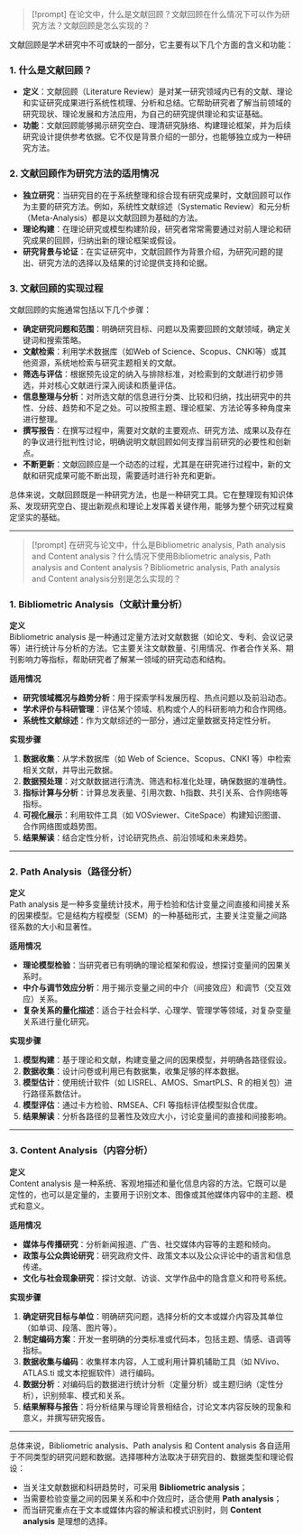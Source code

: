 > [!prompt]
> 在论文中，什么是文献回顾？文献回顾在什么情况下可以作为研究方法？文献回顾是怎么实现的？


文献回顾是学术研究中不可或缺的一部分，它主要有以下几个方面的含义和功能：

### 1. 什么是文献回顾？
- **定义**：文献回顾（Literature Review）是对某一研究领域内已有的文献、理论和实证研究成果进行系统性梳理、分析和总结。它帮助研究者了解当前领域的研究现状、理论发展和方法应用，为自己的研究提供理论和实证基础。
- **功能**：文献回顾能够揭示研究空白、理清研究脉络、构建理论框架，并为后续研究设计提供参考依据。它不仅是背景介绍的一部分，也能够独立成为一种研究方法。

### 2. 文献回顾作为研究方法的适用情况
- **独立研究**：当研究目的在于系统整理和综合现有研究成果时，文献回顾可以作为主要的研究方法。例如，系统性文献综述（Systematic Review）和元分析（Meta-Analysis）都是以文献回顾为基础的方法。
- **理论构建**：在理论研究或模型构建阶段，研究者常常需要通过对前人理论和研究成果的回顾，归纳出新的理论框架或假设。
- **研究背景与论证**：在实证研究中，文献回顾作为背景介绍，为研究问题的提出、研究方法的选择以及结果的讨论提供支持和论据。

### 3. 文献回顾的实现过程
文献回顾的实施通常包括以下几个步骤：
- **确定研究问题和范围**：明确研究目标、问题以及需要回顾的文献领域，确定关键词和搜索策略。
- **文献检索**：利用学术数据库（如Web of Science、Scopus、CNKI等）或其他资源，系统地检索与研究主题相关的文献。
- **筛选与评估**：根据预先设定的纳入与排除标准，对检索到的文献进行初步筛选，并对核心文献进行深入阅读和质量评估。
- **信息整理与分析**：对所选文献的信息进行分类、比较和归纳，找出研究中的共性、分歧、趋势和不足之处。可以按照主题、理论框架、方法论等多种角度来进行整理。
- **撰写报告**：在撰写过程中，需要对文献的主要观点、研究方法、成果以及存在的争议进行批判性讨论，明确说明文献回顾如何支撑当前研究的必要性和创新点。
- **不断更新**：文献回顾应是一个动态的过程，尤其是在研究进行过程中，新的文献和研究成果可能不断出现，需要适时进行补充和更新。

总体来说，文献回顾既是一种研究方法，也是一种研究工具。它在整理现有知识体系、发现研究空白、提出新观点和理论上发挥着关键作用，能够为整个研究过程奠定坚实的基础。

---

> [!prompt]
> 在研究与论文中，什么是Bibliometric  analysis, Path analysis and Content analysis？什么情况下使用Bibliometric  analysis, Path analysis and Content analysis？Bibliometric  analysis, Path analysis and Content analysis分别是怎么实现的？

### 1. Bibliometric Analysis（文献计量分析）

**定义**  
Bibliometric analysis 是一种通过定量方法对文献数据（如论文、专利、会议记录等）进行统计与分析的方法。它主要关注文献数量、引用情况、作者合作关系、期刊影响力等指标，帮助研究者了解某一领域的研究动态和结构。

**适用情况**  
- **研究领域概况与趋势分析**：用于探索学科发展历程、热点问题以及前沿动态。  
- **学术评价与科研管理**：评估某个领域、机构或个人的科研影响力和合作网络。  
- **系统性文献综述**：作为文献综述的一部分，通过定量数据支持定性分析。

**实现步骤**  
1. **数据收集**：从学术数据库（如 Web of Science、Scopus、CNKI 等）中检索相关文献，并导出元数据。  
2. **数据预处理**：对文献数据进行清洗、筛选和标准化处理，确保数据的准确性。  
3. **指标计算与分析**：计算总发表量、引用次数、h指数、共引关系、合作网络等指标。  
4. **可视化展示**：利用软件工具（如 VOSviewer、CiteSpace）构建知识图谱、合作网络图或趋势图。  
5. **结果解读**：结合定性分析，讨论研究热点、前沿领域和未来趋势。

---

### 2. Path Analysis（路径分析）

**定义**  
Path analysis 是一种多变量统计技术，用于检验和估计变量之间直接和间接关系的因果模型。它是结构方程模型（SEM）的一种基础形式，主要关注变量之间路径系数的大小和显著性。

**适用情况**  
- **理论模型检验**：当研究者已有明确的理论框架和假设，想探讨变量间的因果关系时。  
- **中介与调节效应分析**：用于揭示变量之间的中介（间接效应）和调节（交互效应）关系。  
- **复杂关系的量化描述**：适合于社会科学、心理学、管理学等领域，对复杂变量关系进行量化研究。

**实现步骤**  
1. **模型构建**：基于理论和文献，构建变量之间的因果模型，并明确各路径假设。  
2. **数据收集**：设计问卷或利用已有数据集，收集足够的样本数据。  
3. **模型估计**：使用统计软件（如 LISREL、AMOS、SmartPLS、R 的相关包）进行路径系数估计。  
4. **模型评估**：通过卡方检验、RMSEA、CFI 等指标评估模型拟合优度。  
5. **结果解读**：分析各路径的显著性及效应大小，讨论变量间的直接和间接影响。

---

### 3. Content Analysis（内容分析）

**定义**  
Content analysis 是一种系统、客观地描述和量化信息内容的方法。它既可以是定性的，也可以是定量的，主要用于识别文本、图像或其他媒体内容中的主题、模式和意义。

**适用情况**  
- **媒体与传播研究**：分析新闻报道、广告、社交媒体内容等的主题和倾向。  
- **政策与公众舆论研究**：研究政府文件、政策文本以及公众评论中的语言和信息传递。  
- **文化与社会现象研究**：探讨文献、访谈、文学作品中的隐含意义和符号系统。

**实现步骤**  
1. **确定研究目标与单位**：明确研究问题，选择分析的文本或媒介内容及其单位（如单词、段落、图片等）。  
2. **制定编码方案**：开发一套明确的分类标准或代码本，包括主题、情感、语调等指标。  
3. **数据收集与编码**：收集样本内容，人工或利用计算机辅助工具（如 NVivo、ATLAS.ti 或文本挖掘软件）进行编码。  
4. **数据分析**：对编码后的数据进行统计分析（定量分析）或主题归纳（定性分析），识别频率、模式和关系。  
5. **结果解释与报告**：将分析结果与理论背景相结合，讨论文本内容反映的现象和意义，并撰写研究报告。

---

总体来说，Bibliometric analysis、Path analysis 和 Content analysis 各自适用于不同类型的研究问题和数据。选择哪种方法取决于研究目的、数据类型和理论假设：
- 当关注文献数据和科研趋势时，可采用 **Bibliometric analysis**；
- 当需要检验变量之间的因果关系和中介效应时，适合使用 **Path analysis**；
- 而当研究重点在于文本或媒体内容的解读和模式识别时，则 **Content analysis** 是理想的选择。